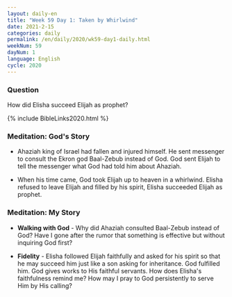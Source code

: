 ```yaml
---
layout: daily-en
title: "Week 59 Day 1: Taken by Whirlwind"
date: 2021-2-15 
categories: daily
permalink: /en/daily/2020/wk59-day1-daily.html
weekNum: 59
dayNum: 1
language: English
cycle: 2020
---
```

### Question     
How did Elisha succeed Elijah as prophet?

{% include BibleLinks2020.html %} 

### Meditation: God's Story   
+ Ahaziah king of Israel had fallen and injured himself. He sent messenger to consult the Ekron god Baal-Zebub instead of God. God sent Elijah to tell the messenger what God had told him about Ahaziah. 

+ When his time came, God took Elijah up to heaven in a whirlwind. Elisha refused to leave Elijah and filled by his spirit, Elisha succeeded Elijah as prophet. 

### Meditation: My Story   
+ **Walking with God** - Why did Ahaziah consulted Baal-Zebub instead of God? Have I gone after the rumor that something is effective but without inquiring God first? 

+ **Fidelity** - Elisha followed Elijah faithfully and asked for his spirit so that he may succeed him just like a son asking for inheritance. God fulfilled him. God gives works to His faithful servants. How does Elisha's faithfulness remind me? How may I pray to God persistently to serve Him by His calling? 
